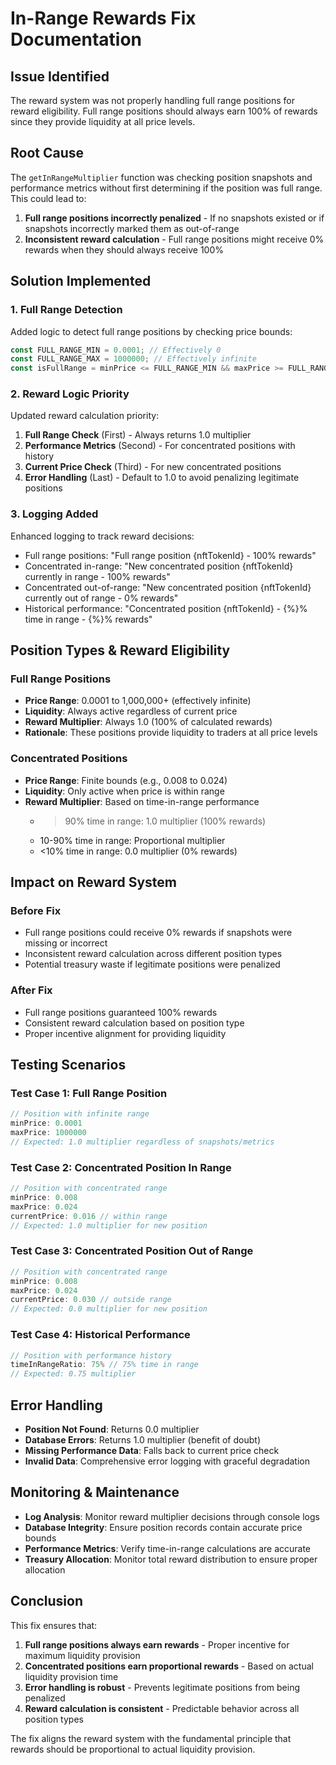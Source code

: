 # In-Range Rewards Fix Documentation

## Issue Identified
The reward system was not properly handling full range positions for reward eligibility. Full range positions should always earn 100% of rewards since they provide liquidity at all price levels.

## Root Cause
The `getInRangeMultiplier` function was checking position snapshots and performance metrics without first determining if the position was full range. This could lead to:

1. **Full range positions incorrectly penalized** - If no snapshots existed or if snapshots incorrectly marked them as out-of-range
2. **Inconsistent reward calculation** - Full range positions might receive 0% rewards when they should always receive 100%

## Solution Implemented

### 1. Full Range Detection
Added logic to detect full range positions by checking price bounds:
```typescript
const FULL_RANGE_MIN = 0.0001; // Effectively 0
const FULL_RANGE_MAX = 1000000; // Effectively infinite
const isFullRange = minPrice <= FULL_RANGE_MIN && maxPrice >= FULL_RANGE_MAX;
```

### 2. Reward Logic Priority
Updated reward calculation priority:
1. **Full Range Check** (First) - Always returns 1.0 multiplier
2. **Performance Metrics** (Second) - For concentrated positions with history
3. **Current Price Check** (Third) - For new concentrated positions
4. **Error Handling** (Last) - Default to 1.0 to avoid penalizing legitimate positions

### 3. Logging Added
Enhanced logging to track reward decisions:
- Full range positions: "Full range position {nftTokenId} - 100% rewards"
- Concentrated in-range: "New concentrated position {nftTokenId} currently in range - 100% rewards"
- Concentrated out-of-range: "New concentrated position {nftTokenId} currently out of range - 0% rewards"
- Historical performance: "Concentrated position {nftTokenId} - {%}% time in range - {%}% rewards"

## Position Types & Reward Eligibility

### Full Range Positions
- **Price Range**: 0.0001 to 1,000,000+ (effectively infinite)
- **Liquidity**: Always active regardless of current price
- **Reward Multiplier**: Always 1.0 (100% of calculated rewards)
- **Rationale**: These positions provide liquidity to traders at all price levels

### Concentrated Positions
- **Price Range**: Finite bounds (e.g., 0.008 to 0.024)
- **Liquidity**: Only active when price is within range
- **Reward Multiplier**: Based on time-in-range performance
  - >90% time in range: 1.0 multiplier (100% rewards)
  - 10-90% time in range: Proportional multiplier
  - <10% time in range: 0.0 multiplier (0% rewards)

## Impact on Reward System

### Before Fix
- Full range positions could receive 0% rewards if snapshots were missing or incorrect
- Inconsistent reward calculation across different position types
- Potential treasury waste if legitimate positions were penalized

### After Fix
- Full range positions guaranteed 100% rewards
- Consistent reward calculation based on position type
- Proper incentive alignment for providing liquidity

## Testing Scenarios

### Test Case 1: Full Range Position
```typescript
// Position with infinite range
minPrice: 0.0001
maxPrice: 1000000
// Expected: 1.0 multiplier regardless of snapshots/metrics
```

### Test Case 2: Concentrated Position In Range
```typescript
// Position with concentrated range
minPrice: 0.008
maxPrice: 0.024
currentPrice: 0.016 // within range
// Expected: 1.0 multiplier for new position
```

### Test Case 3: Concentrated Position Out of Range
```typescript
// Position with concentrated range
minPrice: 0.008
maxPrice: 0.024
currentPrice: 0.030 // outside range
// Expected: 0.0 multiplier for new position
```

### Test Case 4: Historical Performance
```typescript
// Position with performance history
timeInRangeRatio: 75% // 75% time in range
// Expected: 0.75 multiplier
```

## Error Handling
- **Position Not Found**: Returns 0.0 multiplier
- **Database Errors**: Returns 1.0 multiplier (benefit of doubt)
- **Missing Performance Data**: Falls back to current price check
- **Invalid Data**: Comprehensive error logging with graceful degradation

## Monitoring & Maintenance
- **Log Analysis**: Monitor reward multiplier decisions through console logs
- **Database Integrity**: Ensure position records contain accurate price bounds
- **Performance Metrics**: Verify time-in-range calculations are accurate
- **Treasury Allocation**: Monitor total reward distribution to ensure proper allocation

## Conclusion
This fix ensures that:
1. **Full range positions always earn rewards** - Proper incentive for maximum liquidity provision
2. **Concentrated positions earn proportional rewards** - Based on actual liquidity provision time
3. **Error handling is robust** - Prevents legitimate positions from being penalized
4. **Reward calculation is consistent** - Predictable behavior across all position types

The fix aligns the reward system with the fundamental principle that rewards should be proportional to actual liquidity provision.